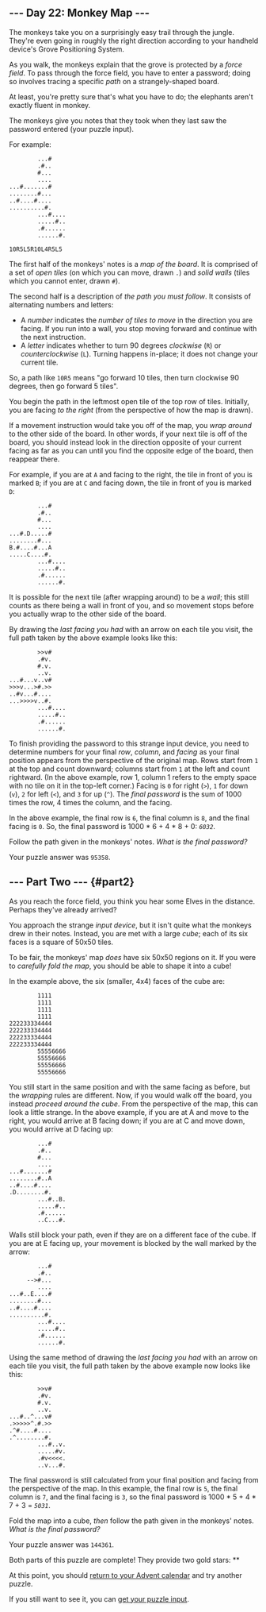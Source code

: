 ## \-\-- Day 22: Monkey Map \-\--

The monkeys take you on a surprisingly easy trail through the jungle.
They\'re even going in roughly the right direction according to your
handheld device\'s Grove Positioning System.

As you walk, the monkeys explain that the grove is protected by a *force
field*. To pass through the force field, you have to enter a password;
doing so involves tracing a specific *path* on a strangely-shaped board.

At least, you\'re pretty sure that\'s what you have to do; the elephants
aren\'t exactly fluent in monkey.

The monkeys give you notes that they took when they last saw the
password entered (your puzzle input).

For example:

            ...#
            .#..
            #...
            ....
    ...#.......#
    ........#...
    ..#....#....
    ..........#.
            ...#....
            .....#..
            .#......
            ......#.

    10R5L5R10L4R5L5

The first half of the monkeys\' notes is a *map of the board*. It is
comprised of a set of *open tiles* (on which you can move, drawn `.`)
and *solid walls* (tiles which you cannot enter, drawn `#`).

The second half is a description of *the path you must follow*. It
consists of alternating numbers and letters:

-   A *number* indicates the *number of tiles to move* in the direction
    you are facing. If you run into a wall, you stop moving forward and
    continue with the next instruction.
-   A *letter* indicates whether to turn 90 degrees *clockwise* (`R`) or
    *counterclockwise*
    (`L`). Turning happens in-place; it does not change your current
    tile.

So, a path like `10R5` means \"go forward 10 tiles, then turn clockwise
90 degrees, then go forward 5 tiles\".

You begin the path in the leftmost open tile of the top row of tiles.
Initially, you are facing *to the right* (from the perspective of how
the map is drawn).

If a movement instruction would take you off of the map, you *wrap
around* to the other side of the board. In other words, if your next
tile is off of the board, you should instead look in the direction
opposite of your current facing as far as you can until you find the
opposite edge of the board, then reappear there.

For example, if you are at `A` and facing to the right, the tile in
front of you is marked `B`; if you are at `C` and facing down, the tile
in front of you is marked `D`:

            ...#
            .#..
            #...
            ....
    ...#.D.....#
    ........#...
    B.#....#...A
    .....C....#.
            ...#....
            .....#..
            .#......
            ......#.

It is possible for the next tile (after wrapping around) to be a *wall*;
this still counts as there being a wall in front of you, and so movement
stops before you actually wrap to the other side of the board.

By drawing the *last facing you had* with an arrow on each tile you
visit, the full path taken by the above example looks like this:

            >>v#    
            .#v.    
            #.v.    
            ..v.    
    ...#...v..v#    
    >>>v...>#.>>    
    ..#v...#....    
    ...>>>>v..#.    
            ...#....
            .....#..
            .#......
            ......#.

To finish providing the password to this strange input device, you need
to determine numbers for your final *row*, *column*, and *facing* as
your final position appears from the perspective of the original map.
Rows start from `1` at the top and count downward; columns start from
`1` at the left and count rightward. (In the above example, row 1,
column 1 refers to the empty space with no tile on it in the top-left
corner.) Facing is `0` for right (`>`), `1` for down (`v`), `2` for left
(`<`), and `3` for up (`^`). The *final password* is the sum of 1000
times the row, 4 times the column, and the facing.

In the above example, the final row is `6`, the final column is `8`, and
the final facing is `0`. So, the final password is 1000 \* 6 + 4 \* 8 +
0: *`6032`*.

Follow the path given in the monkeys\' notes. *What is the final
password?*

Your puzzle answer was `95358`.

## \-\-- Part Two \-\-- {#part2}

As you reach the force field, you think you hear some Elves in the
distance. Perhaps they\'ve already arrived?

You approach the strange *input device*, but it isn\'t quite what the
monkeys drew in their notes. Instead, you are met with a large *cube*;
each of its six faces is a square of 50x50 tiles.

To be fair, the monkeys\' map *does* have six 50x50 regions on it. If
you were to *carefully fold the map*, you should be able to shape it
into a cube!

In the example above, the six (smaller, 4x4) faces of the cube are:

            1111
            1111
            1111
            1111
    222233334444
    222233334444
    222233334444
    222233334444
            55556666
            55556666
            55556666
            55556666

You still start in the same position and with the same facing as before,
but the *wrapping* rules are different. Now, if you would walk off the
board, you instead *proceed around the cube*. From the perspective of
the map, this can look a little strange. In the above example, if you
are at A and move to the right, you would arrive at B facing down; if
you are at C and move down, you would arrive at D facing up:

            ...#
            .#..
            #...
            ....
    ...#.......#
    ........#..A
    ..#....#....
    .D........#.
            ...#..B.
            .....#..
            .#......
            ..C...#.

Walls still block your path, even if they are on a different face of the
cube. If you are at E facing up, your movement is blocked by the wall
marked by the arrow:

            ...#
            .#..
         -->#...
            ....
    ...#..E....#
    ........#...
    ..#....#....
    ..........#.
            ...#....
            .....#..
            .#......
            ......#.

Using the same method of drawing the *last facing you had* with an arrow
on each tile you visit, the full path taken by the above example now
looks like this:

            >>v#    
            .#v.    
            #.v.    
            ..v.    
    ...#..^...v#    
    .>>>>>^.#.>>    
    .^#....#....    
    .^........#.    
            ...#..v.
            .....#v.
            .#v<<<<.
            ..v...#.

The final password is still calculated from your final position and
facing from the perspective of the map. In this example, the final row
is `5`, the final column is `7`, and the final facing is `3`, so the
final password is 1000 \* 5 + 4 \* 7 + 3 = *`5031`*.

Fold the map into a cube, *then* follow the path given in the monkeys\'
notes. *What is the final password?*

Your puzzle answer was `144361`.

Both parts of this puzzle are complete! They provide two gold stars:
\*\*

At this point, you should [return to your Advent calendar](/2022) and
try another puzzle.

If you still want to see it, you can [get your puzzle
input](22/input).
